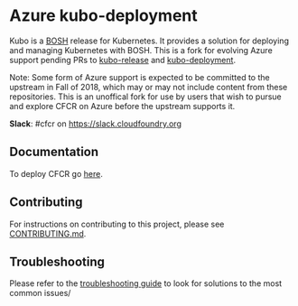 # Azure kubo-deployment

Kubo is a [BOSH](https://bosh.io/) release for Kubernetes. It provides a solution for deploying and managing Kubernetes with BOSH.  This is a fork for evolving Azure support pending PRs to [kubo-release](https://github.com/cloudfoundry-incubator/kubo-release/pull/223) and [kubo-deployment](https://github.com/cloudfoundry-incubator/kubo-deployment/pull/320).  

Note:  Some form of Azure support is expected to be committed to the upstream in Fall of 2018, which may or may not include content from these repositories.  This is an unoffical fork for use by users that wish to pursue and explore CFCR on Azure before the upstream supports it. 

**Slack**: #cfcr on https://slack.cloudfoundry.org

## Documentation
To deploy CFCR go [here](https://github.com/svrc-pivotal/azure-kubo-release/#deploying-cfcr).

## Contributing

For instructions on contributing to this project, please see [CONTRIBUTING.md](CONTRIBUTING.md).

## Troubleshooting

Please refer to the [troubleshooting guide](https://docs-cfcr.cfapps.io/managing/troubleshooting/) to look for solutions to the most common issues/
